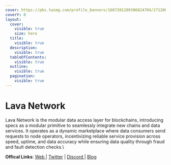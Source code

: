 ```yaml
---
cover: https://pbs.twimg.com/profile_banners/1687201209306824704/1712069560/1500x500
coverY: 0
layout:
  cover:
    visible: true
    size: hero
  title:
    visible: true
  description:
    visible: true
  tableOfContents:
    visible: true
  outline:
    visible: true
  pagination:
    visible: true
---
```


# Lava Network

Lava Network is the modular data access layer for blockchains, introducing specs as a modular primitive to seamlessly integrate new chains and data services. It operates as a dynamic marketplace where data consumers send requests to node operators, incentivizing reliable service provision across speed, uptime, and data accuracy while ensuring data quality through fraud and fault detection checks.\


**Offical Links**: [Web ](https://www.lavanet.xyz/)| [Twitter](https://twitter.com/lavanetxyz) | [Discord ](https://discord.gg/kgjfGnfdWb)| [Blog](https://www.lavanet.xyz/blog)

